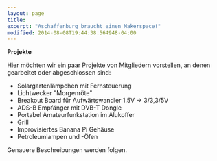 ```yaml
---
layout: page
title: 
excerpt: "Aschaffenburg braucht einen Makerspace!"
modified: 2014-08-08T19:44:38.564948-04:00
---
```

__Projekte__

Hier möchten wir ein paar Projekte von Mitgliedern vorstellen, an denen gearbeitet oder abgeschlossen sind:

* Solargartenlämpchen mit Fernsteuerung
* Lichtwecker "Morgenröte"
* Breakout Board für Aufwärtswandler 1.5V -> 3/3,3/5V
* ADS-B Empfänger mit DVB-T Dongle
* Portabel Amateurfunkstation im Alukoffer
* Grill
* Improvisiertes Banana Pi Gehäuse
* Petroleumlampen und -Öfen

Genauere Beschreibungen werden folgen.
